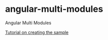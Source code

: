# angular-multi-modules
Angular Multi Modules

[Tutorial on creating the sample](https://medium.com/disney-streaming/combining-multiple-angular-applications-into-a-single-one-e87d530d6527)
